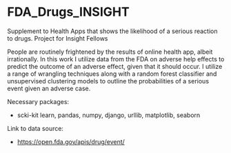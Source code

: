 # FDA_Drugs_INSIGHT
Supplement to Health Apps that shows the likelihood of a serious reaction to drugs. Project for Insight Fellows


People are routinely frightened by the results of online health app, albeit irrationally. In this work I utilize data from the FDA on adverse help effects to predict the outcome of an adverse effect, given that it should occur. I utilize a range of wrangling techniques along with a random forest classifier and unsupervised clustering models to outline the probabilities of a serious event given an adverse case. 

Necessary packages:
- scki-kit learn, pandas, numpy, django, urllib, matplotlib, seaborn

Link to data source:
- https://open.fda.gov/apis/drug/event/

